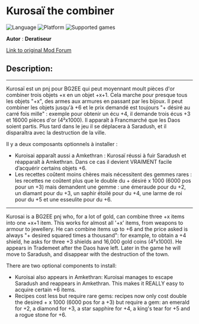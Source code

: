 # Kurosaï the combiner

![Language](https://img.shields.io/static/v1?label=language&message=english%20%7C%20french%20%7C%20&color=informational)
![Platform](https://img.shields.io/static/v1?label=platform&message=windows%20%7C%20macOS%20%7C%20&color=informational)
![Supported games](https://img.shields.io/static/v1?label=supported%20games&message=BG2EE%20%7C%20EET%20%7C&color=dodgerblue)

**Autor** : **Deratiseur**

[Link to original Mod Forum](https://www.baldursgateworld.fr/viewtopic.php?p=513657#p513657)

## Description:
-------------
Kurosaï est un pnj pour BG2EE qui peut moyennant moult pièces d'or combiner trois objets +x en un objet +x+1. Cela marche pour presque tous les objets "+x", des armes aux armures en passant par les bijoux.
Il peut combiner les objets jusqu'à +6 et le prix demandé est toujours "+ désiré au carré fois mille" : exemple pour obtenir un écu +4, il demande trois écus +3 et 16000 pièces d'or (4²x1000).
Il apparaît à Francmarché que les Daos soient partis. Plus tard dans le jeu il se déplacera à Saradush, et il disparaîtra avec la destruction de la ville.

Il y a deux composants optionnels à installer :
- Kuroisai apparaît aussi a Amkethran :
Kurosaï réussi à fuir Saradush et réapparaît à Amkethran. Dans ce cas il devient VRAIMENT facile d’acquérir certains objets +6.
- Les recettes coûtent moins chères mais nécessitent des gemmes rares :
les recettes ne coûtent plus que le double du + désiré x 1000 (6000 pos pour un +3) mais demandent une gemme :
une émeraude pour du +2, un diamant pour du +3, un saphir étoilé pour du +4, une larme de roi pour du +5 et une esseulite pour du +6.

-------------

Kurosai is a BG2EE pnj who, for a lot of gold, can combine three +x items into one +x+1 item. This works for almost all '+x' items, from weapons to armour to jewellery.
He can combine items up to +6 and the price asked is always "+ desired squared times a thousand": for example, to obtain a +4 shield, he asks for three +3 shields and 16,000 gold coins (4²x1000).
He appears in Trademeet after the Daos have left. Later in the game he will move to Saradush, and disappear with the destruction of the town.

There are two optional components to install:
- Kuroisai also appears in Amkethran:
Kuroisai manages to escape Saradush and reappears in Amkethran. This makes it REALLY easy to acquire certain +6 items.
- Recipes cost less but require rare gems:
recipes now only cost double the desired + x 1000 (6000 pos for a +3) but require a gem:
an emerald for +2, a diamond for +3, a star sapphire for +4, a king's tear for +5 and a rogue stone for +6.
